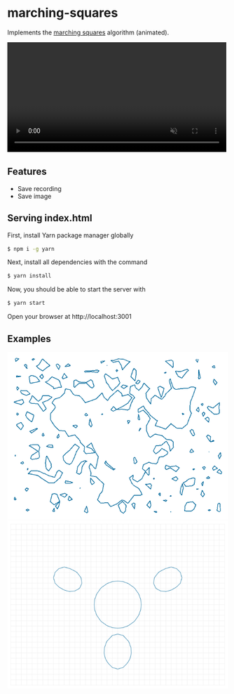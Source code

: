 # marching-squares
Implements the [marching squares][marching-squares] algorithm (animated).

<video controls autoplay muted width="500" src="screenshots/marching-squares-01.webm" type="video/webm"></video>

## Features
- Save recording
- Save image

## Serving index.html

First, install Yarn package manager globally

```bash
$ npm i -g yarn
```
Next, install all dependencies with the command
```bash
$ yarn install
```
Now, you should be able to start the server with
```bash
$ yarn start
```
Open your browser at http://localhost:3001


## Examples
<img src="screenshots/marching-squares-example-01.png">
<img src="screenshots/marching-squares-example-02.png">

[marching-squares]: https://en.wikipedia.org/wiki/Marching_squares

[file-saver]: https://ghub.io/file-saver
[recordrtc]: https://github.com/muaz-khan/RecordRTC
[RecordRTC-web]: https://recordrtc.org
[html-video]: https://developer.mozilla.org/en-US/docs/Web/HTML/Element/video
[html-video-recording-tutorial]: https://medium.com/@amatewasu/how-to-record-a-canvas-element-d4d0826d3591
